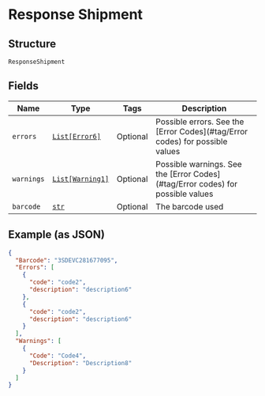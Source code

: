 
# Response Shipment

## Structure

`ResponseShipment`

## Fields

| Name | Type | Tags | Description |
|  --- | --- | --- | --- |
| `errors` | [`List[Error6]`](../../doc/models/error-6.md) | Optional | Possible errors. See the [Error Codes](#tag/Error codes) for possible values |
| `warnings` | [`List[Warning1]`](../../doc/models/warning-1.md) | Optional | Possible warnings. See the [Error Codes](#tag/Error codes) for possible values |
| `barcode` | [`str`](../../doc/models/string-enum.md) | Optional | The barcode used |

## Example (as JSON)

```json
{
  "Barcode": "3SDEVC281677095",
  "Errors": [
    {
      "code": "code2",
      "description": "description6"
    },
    {
      "code": "code2",
      "description": "description6"
    }
  ],
  "Warnings": [
    {
      "Code": "Code4",
      "Description": "Description8"
    }
  ]
}
```

